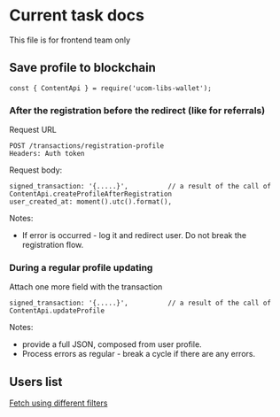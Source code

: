 # Current task docs

This file is for frontend team only

## Save profile to blockchain

```
const { ContentApi } = require('ucom-libs-wallet');
```

### After the registration before the redirect (like for referrals)

Request URL
```
POST /transactions/registration-profile
Headers: Auth token
```

Request body:
```
signed_transaction: '{.....}',          // a result of the call of ContentApi.createProfileAfterRegistration
user_created_at: moment().utc().format(),
```

Notes:
* If error is occurred - log it and redirect user. Do not break the registration flow.

### During a regular profile updating

Attach one more field with the transaction
```
signed_transaction: '{.....}',          // a result of the call of ContentApi.updateProfile
```

Notes:
* provide a full JSON, composed from user profile.
* Process errors as regular - break a cycle if there are any errors.

## Users list

[Fetch using different filters](../test/integration/users/get/users-get-graphql.test.ts)
